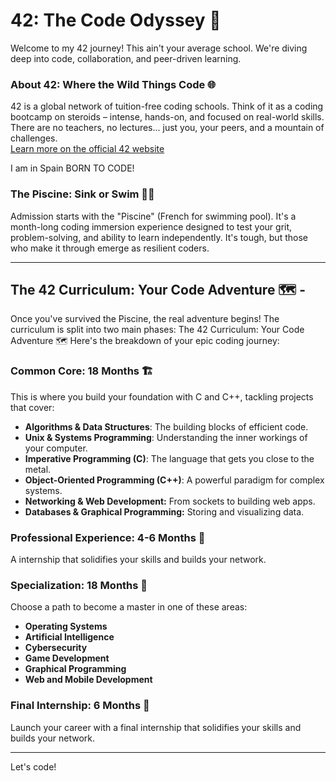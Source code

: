 <link rel="stylesheet" href="style.css">


# 42: The Code Odyssey 🚀

Welcome to my 42 journey! This ain't your average school. We're diving deep into code, collaboration, and peer-driven learning.

### About 42: Where the Wild Things Code 🌐

42 is a global network of tuition-free coding schools.  Think of it as a coding bootcamp on steroids – intense, hands-on, and focused on real-world skills. There are no teachers, no lectures... just you, your peers, and a mountain of challenges.\
[Learn more on the official 42 website](https://42.fr/en)  

I am in <span class="highl">Spain</span> <span class="highl;">BORN TO CODE!</span>



### The Piscine: Sink or Swim 🏊‍♀️

Admission starts with the "Piscine" (French for swimming pool). It's a month-long coding immersion experience designed to test your grit, problem-solving, and ability to learn independently.  It's tough, but those who make it through emerge as resilient coders.

---

## The 42 Curriculum: Your Code Adventure 🗺️ - 

Once you've survived the Piscine, the real adventure begins! The curriculum is split into two main phases:
The 42 Curriculum: Your Code Adventure 🗺️
Here's the breakdown of your epic coding journey:

### Common Core: 18 Months 🏗️
This is where you build your foundation with C and C++, tackling projects that cover:

* **Algorithms & Data Structures**: The building blocks of efficient code.
* **Unix & Systems Programming**: Understanding the inner workings of your computer.
* **Imperative Programming (C)**: The language that gets you close to the metal.
* **Object-Oriented Programming (C++)**: A powerful paradigm for complex systems.
* **Networking & Web Development:**  From sockets to building web apps.
* **Databases & Graphical Programming:** Storing and visualizing data.

### Professional Experience: 4-6 Months 💼
A internship that solidifies your skills and builds your network.

### Specialization: 18 Months 🎯
Choose a path to become a master in one of these areas:

- **Operating Systems**
- **Artificial Intelligence**
- **Cybersecurity**
- **Game Development**
- **Graphical Programming**
- **Web and Mobile Development**


### Final Internship: 6 Months 🚀
Launch your career with a final internship that solidifies your skills and builds your network.

---




Let's code!



